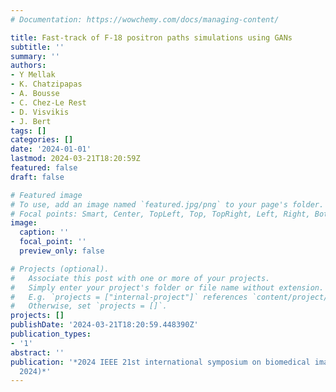 ```yaml
---
# Documentation: https://wowchemy.com/docs/managing-content/

title: Fast-track of F-18 positron paths simulations using GANs
subtitle: ''
summary: ''
authors:
- Y Mellak
- K. Chatzipapas
- A. Bousse
- C. Chez-Le Rest
- D. Visvikis
- J. Bert
tags: []
categories: []
date: '2024-01-01'
lastmod: 2024-03-21T18:20:59Z
featured: false
draft: false

# Featured image
# To use, add an image named `featured.jpg/png` to your page's folder.
# Focal points: Smart, Center, TopLeft, Top, TopRight, Left, Right, BottomLeft, Bottom, BottomRight.
image:
  caption: ''
  focal_point: ''
  preview_only: false

# Projects (optional).
#   Associate this post with one or more of your projects.
#   Simply enter your project's folder or file name without extension.
#   E.g. `projects = ["internal-project"]` references `content/project/deep-learning/index.md`.
#   Otherwise, set `projects = []`.
projects: []
publishDate: '2024-03-21T18:20:59.448390Z'
publication_types:
- '1'
abstract: ''
publication: '*2024 IEEE 21st international symposium on biomedical imaging (ISBI
  2024)*'
---
```

